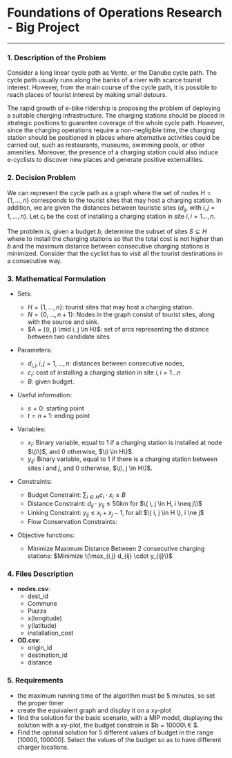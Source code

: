# Foundations of Operations Research - Big Project

---

### 1. Description of the Problem

Consider a long linear cycle path as Vento, or the Danube cycle path. The cycle path usually runs along the banks of a river with scarce tourist interest. However, from the main course of the cycle path, it is possible to reach places of tourist interest by making small detours.

The rapid growth of e-bike ridership is proposing the problem of deploying a suitable charging infrastructure. The charging stations should be placed in strategic positions to guarantee coverage of the whole cycle path. However, since the charging operations require a non-negligible time, the charging station should be positioned in places where alternative activities could be carried out, such as restaurants, museums, swimming pools, or other amenities. Moreover, the presence of a charging station could also induce e-cyclists to discover new places and generate positive externalities.

### 2. Decision Problem

We can represent the cycle path as a graph where the set of nodes $H = \{1,\ldots, n\}$ corresponds to the tourist sites that may host a charging station.
In addition, we are given the distances between touristic sites ($d_{ij},$ with $i,j =1,\ldots,n$). Let $c_i$ be the cost of installing a charging station in site $i, i=1\ldots,n$.

The problem is, given a budget $b$, determine the subset of sites $S\subseteq H$ where to install the charging stations so that the total cost is not higher than $b$ and the maximum distance between consecutive charging stations is minimized.
Consider that the cyclist has to visit all the tourist destinations in a consecutive way.

### 3. Mathematical Formulation

- Sets:
    - $H = \{1,\ldots, n\}$:  tourist sites that may host a charging station.
    - $N = \{0,\ldots,n+1\}$:  Nodes in the graph consist of tourist sites, along with the source and sink.
    - $A = \{(i, j) \mid i, j \in H}\$: set of arcs representing the distance between two candidate sites

- Parameters:
    - $d_{i,j}, i,j=1,\ldots,n$: distances between consecutive nodes,
    - $c_i$: cost of installing a charging station in site $i, i=1\ldots n$
    - $B$: given budget.

- Useful information:
    - $s = 0$: starting point
    - $t = n+1$: ending point

- Variables:
    - $x_i$: Binary variable, equal to 1 if a charging station is installed at node $\(i\)$, and 0 otherwise, $\(i \in H\)$.
    - $y_{ij}$: Binary variable, equal to 1 if there is a charging station between sites $i$ and $j$, and 0 otherwise, $\(i, j \in H\)$.
 
- Constraints:
    - Budget Constraint: $\sum_{i \in H} c_i \cdot x_i \leq B$
    - Distance Constraint: $d_{ij} \cdot y_{ij} \leq 50 km$ for $\( i, j \in H, i \neq j\)$
    - Linking Constraint: $y_{ij} \leq x_i + x_j - 1$, for all $\( i, j \in H \), i \ne j$
    - Flow Conservation Constraints: <br>
    
- Objective functions:
    - Minimize Maximum Distance Between 2 consecutive charging stations: $Minimize \(\max_{i,j} d_{ij} \cdot y_{ij}\)$
  
### 4. Files Description

- **nodes.csv**:
    - dest_id
    - Commune
    - Piazza
    - x(longitude)
    - y(latitude)
    - installation_cost
- **OD.csv**:
    - origin_id
    - destination_id
    - distance

### 5. Requirements

- the maximum running time of the algorithm must be 5 minutes, so set the proper timer
- create the equivalent graph and display it on a xy-plot
- find the solution for the basic scenario, with a MIP model, displaying the solution with a xy-plot, the budget
  constrain is $b = 10000\ € $.
- Find the optimal solution for 5 different values of budget in the range $[10000, 100000]$. Select the values of the
  budget so as to have different charger locations.
